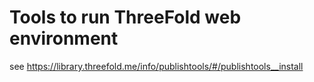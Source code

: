# Tools to run ThreeFold web environment

see https://library.threefold.me/info/publishtools/#/publishtools__install

<!-- 

```bash
export PUBSITE=https://github.com/threefoldfoundation/info_threefold/tree/development/wiki_config
publishtools develop
``` -->
<!-- 
## Develop/Play in gitpod

- install gitpod extension to your browser
- click on the gitpod logo, it will give you this development environment

> to test do: ```./wiki_develop``` in the terminal, you will see the wiki in your browser

## to install

https://info.threefold.io/info/publishtools#/publishtools__install

short

```bash
curl https://raw.githubusercontent.com/freeflowuniverse/crystaltools/development/scripts/ct_init > /tmp/ct_init
source /tmp/ct_init
ct_help
```

will print which commands are available.

oneliner:

```bash
curl https://raw.githubusercontent.com/freeflowuniverse/crystaltools/development/scripts/ct_init > /tmp/ct_init && source /tmp/ct_init && ct_help
```
 -->


<!-- ### for more info, see crystaltools documentation

https://info.threefold.io/info/crystaltools

 -->

<!-- ### how to work with branches

- call install.sh on other branch (the script above in branch)
- adjust install.sh to point to other branch for 
- adjust env.sh in git_get to pull the right branch -->
<!-- 
## when sudo install

```bash
#or if sudo needed
curl https://raw.githubusercontent.com/freeflowuniverse/crystaltools/development/install.sh > /tmp/install.sh
sudo bash /tmp/install.sh
```

 -->

